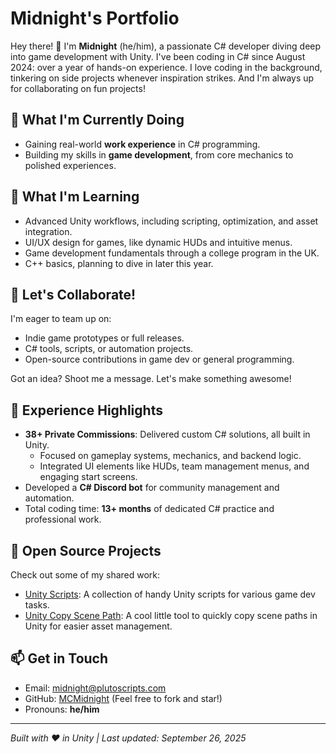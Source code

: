# Midnight's Portfolio

Hey there! 👋 I'm **Midnight** (he/him), a passionate C# developer diving deep into game development with Unity. I've been coding in C# since August 2024: over a year of hands-on experience. I love coding in the background, tinkering on side projects whenever inspiration strikes. And I'm always up for collaborating on fun projects!

## 🔭 What I'm Currently Doing
- Gaining real-world **work experience** in C# programming.
- Building my skills in **game development**, from core mechanics to polished experiences.

## 🌱 What I'm Learning
- Advanced Unity workflows, including scripting, optimization, and asset integration.
- UI/UX design for games, like dynamic HUDs and intuitive menus.
- Game development fundamentals through a college program in the UK.
- C++ basics, planning to dive in later this year.

## 👯 Let's Collaborate!
I'm eager to team up on:
- Indie game prototypes or full releases.
- C# tools, scripts, or automation projects.
- Open-source contributions in game dev or general programming.

Got an idea? Shoot me a message. Let's make something awesome!

## 💼 Experience Highlights
- **38+ Private Commissions**: Delivered custom C# solutions, all built in Unity.
  - Focused on gameplay systems, mechanics, and backend logic.
  - Integrated UI elements like HUDs, team management menus, and engaging start screens.
- Developed a **C# Discord bot** for community management and automation.
- Total coding time: **13+ months** of dedicated C# practice and professional work.

## 📂 Open Source Projects
Check out some of my shared work:
- [Unity Scripts](https://github.com/MCMidnight/Unity-Scripts): A collection of handy Unity scripts for various game dev tasks.
- [Unity Copy Scene Path](https://github.com/MCMidnight/Unity-Copy-Scene-Path): A cool little tool to quickly copy scene paths in Unity for easier asset management.

## 📫 Get in Touch
- Email: [midnight@plutoscripts.com](mailto:midnight@plutoscripts.com)
- GitHub: [MCMidnight](https://github.com/MCMidnight) (Feel free to fork and star!)
- Pronouns: **he/him**

---

*Built with ❤️ in Unity | Last updated: September 26, 2025*
